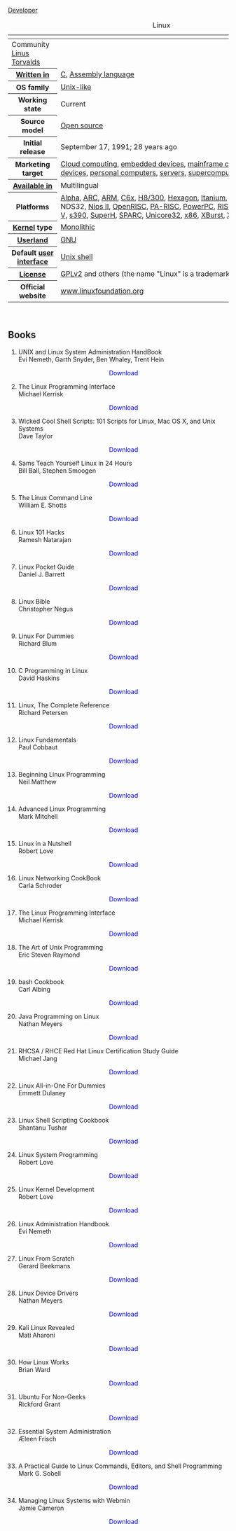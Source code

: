 <table class="infobox vevent">
<tbody>
<tr>
<th scope="row">
	<caption class="summary">Linux</caption>
	
	
<a class="mw-redirect" title="Software developer" href="https://en.wikipedia.org/wiki/Software_developer">Developer</a></th>
<td>Community<br /><a title="Linus Torvalds" href="https://en.wikipedia.org/wiki/Linus_Torvalds">Linus Torvalds</a></td>
</tr>
<tr>
<th scope="row"><a title="Programming language" href="https://en.wikipedia.org/wiki/Programming_language">Written in</a></th>
<td><a title="C (programming language)" href="https://en.wikipedia.org/wiki/C_(programming_language)">C</a>,&nbsp;<a title="Assembly language" href="https://en.wikipedia.org/wiki/Assembly_language">Assembly language</a></td>
</tr>
<tr>
<th scope="row">OS family</th>
<td><a title="Unix-like" href="https://en.wikipedia.org/wiki/Unix-like">Unix-like</a></td>
</tr>
<tr>
<th scope="row">Working state</th>
<td>Current</td>
</tr>
<tr>
<th scope="row">Source model</th>
<td><a title="Open-source software" href="https://en.wikipedia.org/wiki/Open-source_software">Open source</a></td>
</tr>
<tr>
<th scope="row">Initial release</th>
<td>September&nbsp;17, 1991<span class="noprint">; 28 years ago</span></td>
</tr>
<tr>
<th scope="row">Marketing target</th>
<td><a title="Cloud computing" href="https://en.wikipedia.org/wiki/Cloud_computing">Cloud computing</a>,&nbsp;<a class="mw-redirect" title="Embedded device" href="https://en.wikipedia.org/wiki/Embedded_device">embedded devices</a>,&nbsp;<a title="Mainframe computer" href="https://en.wikipedia.org/wiki/Mainframe_computer">mainframe computers</a>,&nbsp;<a title="Mobile device" href="https://en.wikipedia.org/wiki/Mobile_device">mobile devices</a>,&nbsp;<a title="Personal computer" href="https://en.wikipedia.org/wiki/Personal_computer">personal computers</a>,&nbsp;<a title="Server (computing)" href="https://en.wikipedia.org/wiki/Server_(computing)">servers</a>,&nbsp;<a title="Supercomputer" href="https://en.wikipedia.org/wiki/Supercomputer">supercomputers</a></td>
</tr>
<tr>
<th scope="row"><a title="Natural language" href="https://en.wikipedia.org/wiki/Natural_language">Available in</a></th>
<td>Multilingual</td>
</tr>
<tr>
<th scope="row">Platforms</th>
<td><a title="DEC Alpha" href="https://en.wikipedia.org/wiki/DEC_Alpha">Alpha</a>,&nbsp;<a title="ARC (processor)" href="https://en.wikipedia.org/wiki/ARC_(processor)">ARC</a>,&nbsp;<a title="ARM architecture" href="https://en.wikipedia.org/wiki/ARM_architecture">ARM</a>,&nbsp;<a class="mw-redirect" title="C6x" href="https://en.wikipedia.org/wiki/C6x">C6x</a>,&nbsp;<a class="mw-redirect" title="H8/300" href="https://en.wikipedia.org/wiki/H8/300">H8/300</a>,&nbsp;<a title="Qualcomm Hexagon" href="https://en.wikipedia.org/wiki/Qualcomm_Hexagon">Hexagon</a>,&nbsp;<a title="Itanium" href="https://en.wikipedia.org/wiki/Itanium">Itanium</a>,&nbsp;<a class="mw-redirect" title="M68k" href="https://en.wikipedia.org/wiki/M68k">m68k</a>,&nbsp;<a class="mw-redirect" title="Microblaze" href="https://en.wikipedia.org/wiki/Microblaze">Microblaze</a>,&nbsp;<a title="MIPS architecture" href="https://en.wikipedia.org/wiki/MIPS_architecture">MIPS</a>, NDS32,&nbsp;<a title="Nios II" href="https://en.wikipedia.org/wiki/Nios_II">Nios II</a>,&nbsp;<a title="OpenRISC" href="https://en.wikipedia.org/wiki/OpenRISC">OpenRISC</a>,&nbsp;<a title="PA-RISC" href="https://en.wikipedia.org/wiki/PA-RISC">PA-RISC</a>,&nbsp;<a title="PowerPC" href="https://en.wikipedia.org/wiki/PowerPC">PowerPC</a>,&nbsp;<a title="RISC-V" href="https://en.wikipedia.org/wiki/RISC-V">RISC-V</a>,&nbsp;<a class="mw-redirect" title="S390" href="https://en.wikipedia.org/wiki/S390">s390</a>,&nbsp;<a title="SuperH" href="https://en.wikipedia.org/wiki/SuperH">SuperH</a>,&nbsp;<a title="SPARC" href="https://en.wikipedia.org/wiki/SPARC">SPARC</a>,&nbsp;<a class="mw-redirect" title="Unicore32" href="https://en.wikipedia.org/wiki/Unicore32">Unicore32</a>,&nbsp;<a title="X86" href="https://en.wikipedia.org/wiki/X86">x86</a>,&nbsp;<a class="mw-redirect" title="XBurst" href="https://en.wikipedia.org/wiki/XBurst">XBurst</a>,&nbsp;<a class="mw-redirect" title="Xtensa" href="https://en.wikipedia.org/wiki/Xtensa">Xtensa</a></td>
</tr>
<tr>
<th scope="row"><a title="" href="https://en.wikipedia.org/wiki/Kernel_(operating_system)">Kernel</a>&nbsp;type</th>
<td><a title="Monolithic kernel" href="https://en.wikipedia.org/wiki/Monolithic_kernel">Monolithic</a></td>
</tr>
<tr>
<th scope="row"><a title="User space" href="https://en.wikipedia.org/wiki/User_space#USERLAND">Userland</a></th>
<td><a title="GNU" href="https://en.wikipedia.org/wiki/GNU">GNU</a></td>
</tr>
<tr>
<th scope="row">Default&nbsp;<a title="User interface" href="https://en.wikipedia.org/wiki/User_interface">user interface</a></th>
<td><a title="Unix shell" href="https://en.wikipedia.org/wiki/Unix_shell">Unix shell</a></td>
</tr>
<tr>
<th scope="row"><a title="Software license" href="https://en.wikipedia.org/wiki/Software_license">License</a></th>
<td><a class="mw-redirect" title="GPLv2" href="https://en.wikipedia.org/wiki/GPLv2">GPLv2</a><sup id="cite_ref-8" class="reference"></sup>&nbsp;and others (the name "Linux" is a trademark)</td>
</tr>
<tr>
<th scope="row">Official website</th>
<td><span class="url"><a class="external text" href="https://www.linuxfoundation.org/" rel="nofollow">www<wbr />.linuxfoundation<wbr />.org</a></span></td>
</tr>
</tbody>
</table>

</br>

<h2>Books </h2>


1. UNIX and Linux System Administration HandBook </br>
                Evi Nemeth, Garth Snyder, Ben Whaley, Trent Hein</br>
                <a href="https://github.com/manjunath5496/Linux-Books/blob/master/pdf1034.pdf" target="_blank" style="text-decoration:none"> <font color="blue"> <center> Download</center></font> </a>
				
				
2. The Linux Programming Interface </br>
                Michael Kerrisk</br>
                <a href="https://github.com/manjunath5496/Linux-Books/blob/master/pdf1047.pdf" target="_blank" style="text-decoration:none"> <font color="blue"> <center> Download</center></font> </a>
				
				
3. Wicked Cool Shell Scripts: 101 Scripts for Linux, Mac OS X, and Unix Systems </br>
                Dave Taylor</br>
                <a href="https://github.com/manjunath5496/Linux-Books/blob/master/pdf1220.pdf" target="_blank" style="text-decoration:none"> <font color="blue"> <center> Download</center></font> </a>
				
				
 4. Sams Teach Yourself Linux in 24 Hours </br>
                Bill Ball, Stephen Smoogen</br>
                <a href="https://github.com/manjunath5496/Linux-Books/blob/master/pdf1430.pdf" target="_blank" style="text-decoration:none"> <font color="blue"> <center> Download</center></font> </a>
				
				
				
 5. The Linux Command Line  </br>
                William E. Shotts</br>
                <a href="https://github.com/manjunath5496/Linux-Books/blob/master/pdf (37).pdf" target="_blank" style="text-decoration:none"> <font color="blue"> <center> Download</center></font> </a>
					
								
6. Linux 101 Hacks  </br>
                Ramesh Natarajan</br>
                <a href="https://github.com/manjunath5496/Linux-Books/blob/master/pdf2352.pdf" target="_blank" style="text-decoration:none"> <font color="blue"> <center> Download</center></font> </a>
		
7. Linux Pocket Guide </br>
                Daniel J. Barrett</br>
                <a href="https://github.com/manjunath5496/Linux-Books/blob/master/pdf2518.pdf" target="_blank" style="text-decoration:none"> <font color="blue"> <center> Download</center></font> </a>
				
				
8. Linux Bible </br>
                Christopher Negus</br>
                <a href="https://github.com/manjunath5496/Linux-Books/blob/master/pdf2519.pdf" target="_blank" style="text-decoration:none"> <font color="blue"> <center> Download</center></font> </a>
		
9. Linux For Dummies </br>
                Richard Blum</br>
                <a href="https://github.com/manjunath5496/Linux-Books/blob/master/pdf298.pdf" target="_blank" style="text-decoration:none"> <font color="blue"> <center> Download</center></font> </a>
				
				
				
10. C Programming in Linux </br>
                David Haskins</br>
                <a href="https://github.com/manjunath5496/Linux-Books/blob/master/pdf604.pdf" target="_blank" style="text-decoration:none"> <font color="blue"> <center> Download</center></font> </a>
				
				
				
11. Linux, The Complete Reference  </br>
               Richard Petersen</br>
                <a href="https://github.com/manjunath5496/Linux-Books/blob/master/pdf617.pdf" target="_blank" style="text-decoration:none"> <font color="blue"> <center> Download</center></font> </a>	
		
		
12. Linux Fundamentals </br>
                Paul Cobbaut</br>
                <a href="https://github.com/manjunath5496/Linux-Books/blob/master/pdf618.pdf" target="_blank" style="text-decoration:none"> <font color="blue"> <center> Download</center></font> </a>
				
				
13. Beginning Linux Programming</br>
                Neil Matthew</br>
                <a href="https://github.com/manjunath5496/Linux-Books/blob/master/pdf619.pdf" target="_blank" style="text-decoration:none"> <font color="blue"> <center> Download</center></font> </a>
				
				
				
14. Advanced Linux Programming </br>
               Mark Mitchell</br>
                <a href="https://github.com/manjunath5496/Linux-Books/blob/master/pdf620.pdf" target="_blank" style="text-decoration:none"> <font color="blue"> <center> Download</center></font> </a>
					
					
15. Linux in a Nutshell </br>
                Robert Love</br>
                <a href="https://github.com/manjunath5496/Linux-Books/blob/master/pdf735.pdf" target="_blank" style="text-decoration:none"> <font color="blue"> <center> Download</center></font> </a>
				
				
				
16. Linux Networking CookBook</br>
                Carla Schroder</br>
                <a href="https://github.com/manjunath5496/Linux-Books/blob/master/pdf736.pdf" target="_blank" style="text-decoration:none"> <font color="blue"> <center> Download</center></font> </a>	
		
		
		
17. The Linux Programming Interface </br>
               Michael Kerrisk</br>
                <a href="https://github.com/manjunath5496/Linux-Books/blob/master/pdf (36).pdf" target="_blank" style="text-decoration:none"> <font color="blue"> <center> Download</center></font> </a>
				
				
				
18. The Art of Unix Programming</br>
                Eric Steven Raymond</br>
                <a href="https://github.com/manjunath5496/Linux-Books/blob/master/pdf (35).pdf" target="_blank" style="text-decoration:none"> <font color="blue"> <center> Download</center></font> </a>	
			
		
			
19. bash Cookbook </br>
               Carl Albing</br>
                <a href="https://github.com/manjunath5496/Linux-Books/blob/master/pdf (34).pdf" target="_blank" style="text-decoration:none"> <font color="blue"> <center> Download</center></font> </a>
				
				
				
20. Java Programming on Linux</br>
               Nathan Meyers</br>
                <a href="https://github.com/manjunath5496/Linux-Books/blob/master/pdf (33).pdf" target="_blank" style="text-decoration:none"> <font color="blue"> <center> Download</center></font> </a>	
		
		
		
			
21. RHCSA / RHCE Red Hat Linux Certification Study Guide </br>
               Michael Jang </br>
                <a href="https://github.com/manjunath5496/Linux-Books/blob/master/pdf (32).pdf" target="_blank" style="text-decoration:none"> <font color="blue"> <center> Download</center></font> </a>
				
				
				
22. Linux All-in-One For Dummies </br>
               Emmett Dulaney</br>
                <a href="https://github.com/manjunath5496/Linux-Books/blob/master/pdf (31).pdf" target="_blank" style="text-decoration:none"> <font color="blue"> <center> Download</center></font> </a>	
			
		
				
23. Linux Shell Scripting Cookbook </br>
               Shantanu Tushar </br>
                <a href="https://github.com/manjunath5496/Linux-Books/blob/master/pdf (30).pdf" target="_blank" style="text-decoration:none"> <font color="blue"> <center> Download</center></font> </a>
				
				
				
24. Linux System Programming </br>
               Robert Love</br>
                <a href="https://github.com/manjunath5496/Linux-Books/blob/master/pdf (29).pdf" target="_blank" style="text-decoration:none"> <font color="blue"> <center> Download</center></font> </a>	
			
		
25. Linux Kernel Development </br>
               Robert Love</br>
                <a href="https://github.com/manjunath5496/Linux-Books/blob/master/pdf (28).pdf" target="_blank" style="text-decoration:none"> <font color="blue"> <center> Download</center></font> </a>
				
				
				
26. Linux Administration Handbook</br>
                Evi Nemeth</br>
                <a href="https://github.com/manjunath5496/Linux-Books/blob/master/pdf (27).pdf" target="_blank" style="text-decoration:none"> <font color="blue"> <center> Download</center></font> </a>	
			
		
			
27. Linux From Scratch </br>
               Gerard Beekmans</br>
                <a href="https://github.com/manjunath5496/Linux-Books/blob/master/pdf (26).pdf" target="_blank" style="text-decoration:none"> <font color="blue"> <center> Download</center></font> </a>
				
				
				
28. Linux Device Drivers</br>
               Nathan Meyers</br>
                <a href="https://github.com/manjunath5496/Linux-Books/blob/master/pdf (25).pdf" target="_blank" style="text-decoration:none"> <font color="blue"> <center> Download</center></font> </a>	
		
		
		
			
29. Kali Linux Revealed </br>
               Mati Aharoni </br>
                <a href="https://github.com/manjunath5496/Linux-Books/blob/master/pdf (24).pdf" target="_blank" style="text-decoration:none"> <font color="blue"> <center> Download</center></font> </a>
				
				
				
30. How Linux Works </br>
               Brian Ward</br>
                <a href="https://github.com/manjunath5496/Linux-Books/blob/master/pdf (23).pdf" target="_blank" style="text-decoration:none"> <font color="blue"> <center> Download</center></font> </a>	
			
		
		
			
31. Ubuntu For Non-Geeks </br>
               Rickford Grant </br>
                <a href="https://github.com/manjunath5496/Linux-Books/blob/master/pdf (22).pdf" target="_blank" style="text-decoration:none"> <font color="blue"> <center> Download</center></font> </a>
				
				
				
32. Essential System Administration </br>
               Æleen Frisch</br>
                <a href="https://github.com/manjunath5496/Linux-Books/blob/master/pdf (21).pdf" target="_blank" style="text-decoration:none"> <font color="blue"> <center> Download</center></font> </a>	
				
					
33. A Practical Guide to Linux Commands, Editors, and Shell Programming </br>
               Mark G. Sobell </br>
                <a href="https://github.com/manjunath5496/Linux-Books/blob/master/pdf (20).pdf" target="_blank" style="text-decoration:none"> <font color="blue"> <center> Download</center></font> </a>
				
				
				
34. Managing Linux Systems with Webmin </br>
               Jamie Cameron</br>
                <a href="https://github.com/manjunath5496/Linux-Books/blob/master/pdf (19).pdf" target="_blank" style="text-decoration:none"> <font color="blue"> <center> Download</center></font> </a>	
					
		
		
		
		
		
			
					
										
                
                
                
                
		
		
		
		
		
		
		
		
		
			
					
										
                
                
                
                
